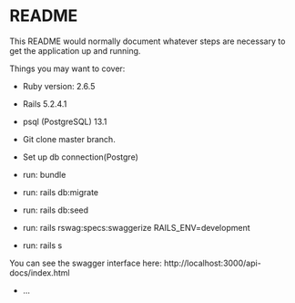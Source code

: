 # README

This README would normally document whatever steps are necessary to get the
application up and running.

Things you may want to cover:

* Ruby version:  2.6.5
* Rails 5.2.4.1
* psql (PostgreSQL) 13.1

* Git clone master branch.
* Set up db connection(Postgre)
* run: bundle
* run: rails db:migrate
* run: rails db:seed
* run: rails rswag:specs:swaggerize RAILS_ENV=development
* run: rails s

You can see the swagger interface here: http://localhost:3000/api-docs/index.html

* ...
